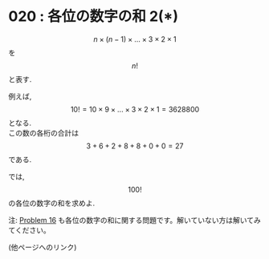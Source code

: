 # 020 : 各位の数字の和 2\(\*\)

$$n × (n - 1) × ... × 3 × 2 × 1$$ を $$n!$$ と表す.

例えば, $$10! = 10 × 9 × ... × 3 × 2 × 1 = 3628800$$ となる.  
この数の各桁の合計は $$3 + 6 + 2 + 8 + 8 + 0 + 0 = 27$$ である.

では, $$100!$$ の各位の数字の和を求めよ.

注: [Problem 16](http://web.archive.org/web/20161031100700/http://odz.sakura.ne.jp/projecteuler/index.php?Problem%2016) も各位の数字の和に関する問題です。解いていない方は解いてみてください。

\(他ページへのリンク\)

